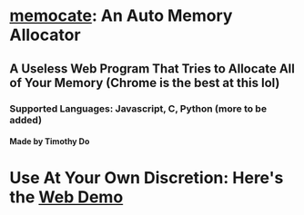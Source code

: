 # [memocate](https://github.com/dotimothy/memocate): An Auto Memory Allocator
## A Useless Web Program That Tries to Allocate All of Your Memory (Chrome is the best at this lol)
### Supported Languages: Javascript, C, Python (more to be added)
#### Made by Timothy Do
# Use At Your Own Discretion: Here's the [Web Demo](https://dotimothy.github.io/memocate)

